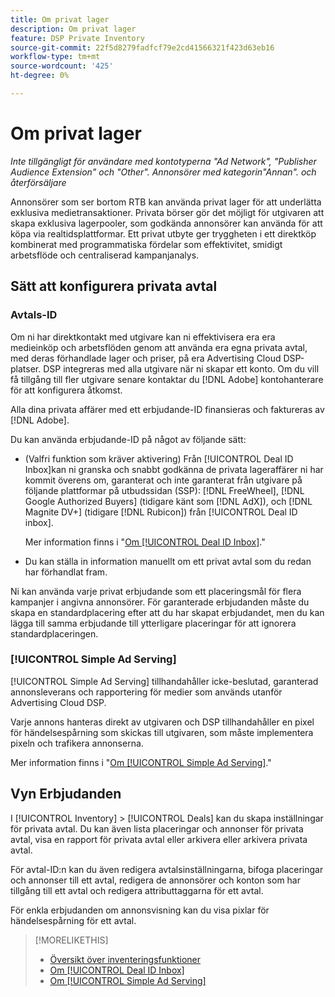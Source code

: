 ```yaml
---
title: Om privat lager
description: Om privat lager
feature: DSP Private Inventory
source-git-commit: 22f5d8279fadfcf79e2cd41566321f423d63eb16
workflow-type: tm+mt
source-wordcount: '425'
ht-degree: 0%

---
```


# Om privat lager

*Inte tillgängligt för användare med kontotyperna &quot;Ad Network&quot;, &quot;Publisher Audience Extension&quot; och &quot;Other&quot;. Annonsörer med kategorin&quot;Annan&quot;. och återförsäljare*

Annonsörer som ser bortom RTB kan använda privat lager för att underlätta exklusiva medietransaktioner. Privata börser gör det möjligt för utgivaren att skapa exklusiva lagerpooler, som godkända annonsörer kan använda för att köpa via realtidsplattformar. Ett privat utbyte ger tryggheten i ett direktköp kombinerat med programmatiska fördelar som effektivitet, smidigt arbetsflöde och centraliserad kampanjanalys.

## Sätt att konfigurera privata avtal

### Avtals-ID

Om ni har direktkontakt med utgivare kan ni effektivisera era era medieinköp och arbetsflöden genom att använda era egna privata avtal, med deras förhandlade lager och priser, på era Advertising Cloud DSP-platser. DSP integreras med alla utgivare när ni skapar ett konto. Om du vill få tillgång till fler utgivare senare kontaktar du [!DNL Adobe] kontohanterare för att konfigurera åtkomst. <!-- + sentence from Ramey? (no longer here) about how we certify the publishers -->

Alla dina privata affärer med ett erbjudande-ID finansieras och faktureras av [!DNL Adobe].

Du kan använda erbjudande-ID på något av följande sätt:

* (Valfri funktion som kräver aktivering) Från [!UICONTROL Deal ID Inbox]kan ni granska och snabbt godkänna de privata lageraffärer ni har kommit överens om, garanterat och inte garanterat från utgivare på följande plattformar på utbudssidan (SSP): [!DNL FreeWheel], [!DNL Google Authorized Buyers] (tidigare känt som [!DNL AdX]), och [!DNL Magnite DV+] (tidigare [!DNL Rubicon]) från [!UICONTROL Deal ID inbox].

   Mer information finns i &quot;[Om [!UICONTROL Deal ID Inbox]](deal-id-inbox-about.md).&quot;

* Du kan ställa in information manuellt om ett privat avtal som du redan har förhandlat fram.

Ni kan använda varje privat erbjudande som ett placeringsmål för flera kampanjer i angivna annonsörer. För garanterade erbjudanden måste du skapa en standardplacering efter att du har skapat erbjudandet, men du kan lägga till samma erbjudande till ytterligare placeringar för att ignorera standardplaceringen.

### [!UICONTROL Simple Ad Serving]

[!UICONTROL Simple Ad Serving] tillhandahåller icke-beslutad, garanterad annonsleverans och rapportering för medier som används utanför Advertising Cloud DSP.

Varje annons hanteras direkt av utgivaren och DSP tillhandahåller en pixel för händelsespårning som skickas till utgivaren, som måste implementera pixeln och trafikera annonserna.

Mer information finns i &quot;[Om [!UICONTROL Simple Ad Serving]](simple-deal-about.md).&quot;

## Vyn Erbjudanden

I [!UICONTROL Inventory] > [!UICONTROL Deals] kan du skapa inställningar för privata avtal. Du kan även lista placeringar och annonser för privata avtal, visa en rapport för privata avtal eller arkivera eller arkivera privata avtal.

För avtal-ID:n kan du även redigera avtalsinställningarna, bifoga placeringar och annonser till ett avtal, redigera de annonsörer och konton som har tillgång till ett avtal och redigera attributtaggarna för ett avtal.

För enkla erbjudanden om annonsvisning kan du visa pixlar för händelsespårning för ett avtal.

>[!MORELIKETHIS]
>
>* [Översikt över inventeringsfunktioner](/help/dsp/inventory/inventory-overview.md)
>* [Om [!UICONTROL Deal ID Inbox]](/help/dsp/inventory/deal-id-inbox-about.md)
>* [Om [!UICONTROL Simple Ad Serving]](simple-deal-about.md)

